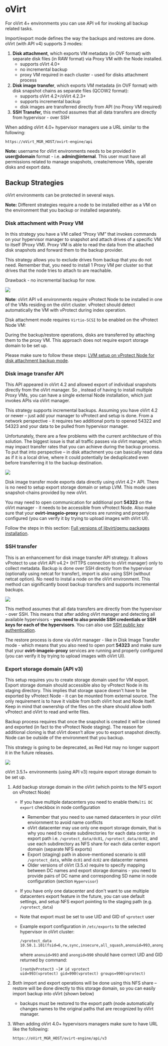 # oVirt

For oVirt 4+ environments you can use API v4 for invoking all backup related tasks.

Import/export mode defines the way the backups and restores are done. oVirt \(with API v4\) supports 3 modes:

1. **Disk attachment**, which exports VM metadata \(in OVF format\) with separate disk files \(in RAW format\) via Proxy VM with the Node installed.
   * supports oVirt 4.0+
   * no incremental backup
   * proxy VM required in each cluster - used for disks attachment process
2. **Disk image transfer**, which exports VM metadata \(in OVF format\) with disk snapshot chains as separate files \(QCOW2 format\):
   * supports oVirt 4.2+/oVirt 4.2.3+
   * supports incremental backup
   * disk images are transferred directly from API \(no Proxy VM required\)
3. **SSH Transfer,** this method assumes that all data transfers are directly from hypervisor - over SSH

When adding oVirt 4.0+ hypervisor managers use a URL similar to the following:

```text
https://oVirt_MGR_HOST/ovirt-engine/api
```

**Note:** username for oVirt environments needs to be provided in **user@domain** format - i.e. **admin@internal**. This user must have all permissions related to manage snapshots, create/remove VMs, operate disks and export data.

## Backup Strategies

oVirt environments can be protected in several ways.

**Note:** Different strategies require a node to be installed either as a VM on the environment that you backup or installed separately.

### Disk attachment with Proxy VM

In this strategy you have a VM called “Proxy VM” that invokes commands on your hypervisor manager to snapshot and attach drives of a specific VM to itself \(Proxy VM\). Proxy VM is able to read the data from the attached disk snapshots and forward them to the backup provider.

This strategy allows you to exclude drives from backup that you do not need. Remember that, you need to install 1 Proxy VM per cluster so that drives that the node tries to attach to are reachable.

Drawback - no incremental backup for now.

![](../../../.gitbook/assets/deployment-vprotect-ovirt-disk-attachment.png)

**Note**: oVirt API v4 environments require vProtect Node to be installed in one of the VMs residing on the oVirt cluster. vProtect should detect automatically the VM with vProtect during index operation.

Disk attachment mode requires `Virtio-SCSI` to be enabled on the vProtect Node VM:

During the backup/restore operations, disks are transferred by attaching them to the proxy VM. This approach does not require export storage domain to be set up.

Please make sure to follow these steps: [LVM setup on vProtect Node for disk attachment backup mode](../../common-tasks/lvm-setup-on-vprotect-node-for-disk-attachment-backup-mode.md).

### Disk image transfer API

This API appeared in oVirt 4.2 and allowed export of individual snapshots directly from the oVirt manager. So , instead of having to install multiple Proxy VMs, you can have a single external Node installation, which just invokes APIs via oVirt manager.

This strategy supports incremental backups. Assuming you have oVirt 4.2 or newer – just add your manager to vProtect and setup is done. From a network perspective - it requires two additional ports to opened 54322 and 54323 and your data to be pulled from hypervisor manager.

Unfortunately, there are a few problems with the current architecture of this solution. The biggest issue is that all traffic passes via oVirt manager, which may impact transfer rates that you can achieve during the backup process. To put that into perspective – in disk attachment you can basically read data as if it is a local drive, where it could potentially be deduplicated even before transferring it to the backup destination.

![](../../../.gitbook/assets/deployment-vprotect-ovirt-disk-image-transfer.png)

Disk image transfer mode exports data directly using oVirt 4.2+ API. There is no need to setup export storage domain or setup LVM. This mode uses snapshot-chains provided by new oVirt.

You may need to open communication for additional port **54323** on the oVirt manager - it needs to be accessible from vProtect Node. Also make sure that your **ovirt-imageio-proxy** services are running and properly configured \(you can verify it by trying to upload images with oVirt UI\).

Follow the steps in this section: [Full versions of libvirt/qemu packages installation](../../common-tasks/full-versions-of-libvirt-qemu-packages-installation.md).

### SSH transfer

This is an enhancement for disk image transfer API strategy. It allows vProtect to use oVirt API v4.2+ \(HTTPS connection to oVirt manager\) only to collect metadata. Backup is done over SSH directly from the hypervisor \(optionally using netcat for transfer\), import is also using SSH \(without netcat option\). No need to instal a node on the oVirt environment. This method can significantly boost backup transfers and supports incremental backups.

![](../../../.gitbook/assets/deployment-vprotect-ovirt-ssh-transfer.png)

This method assumes that all data transfers are directly from the hypervisor - over SSH. This means that after adding oVirt manager and detecting all available hypervisors - **you need to also provide SSH credentials or SSH keys for each of the hypervisors**. You can also use [SSH public key authentication](red-hat-virtualization.md).

The restore process is done via oVirt manager - like in Disk Image Transfer mode - which means that you also need to open port **54323** and make sure that your **ovirt-imageio-proxy** services are running and properly configured \(you can verify it by trying to upload images with oVirt UI\).

### Export storage domain \(API v3\)

This setup requires you to create storage domain used for VM export. Export storage domain should accessible also by vProtect Node in its staging directory. This implies that storage space doesn't have to be exported by vProtect Node - it can be mounted from external source. The only requirement is to have it visible from both oVirt host and Node itself. Keep in mind that ownership of the files on the share should allow both vProtect and oVirt to read and write files.

Backup process requires that once the snapshot is created it will be cloned and exported \(in fact to the vProtect Node staging\). The reason for additional cloning is that oVirt doesn’t allow you to export snapshot directly. Node can be outside of the environment that you backup.

This strategy is going to be deprecated, as Red Hat may no longer support it in the future releases.

![](../../../.gitbook/assets/deployment-vprotect-ovirt-export-storage-domain.png)

oVirt 3.5.1+ environments \(using API v3\) require export storage domain to be set up.

1. Add backup storage domain in the oVirt \(which points to the NFS export on vProtect Node\)
   * If you have multiple datacenters you need to enable the`Multi DC export` checkbox in node configuration
     * Remember that you need to use named datacenters in your oVirt enviornment to avoid name conflicts
     * oVirt datacenter may use only one export storage domain, that is why you need to create subdirectories for each data center in export path i.e. `/vprotect_data/dc01`, `/vprotect_data/dc02`, and use each subdirectory as NFS share for each data center export domain \(separate NFS exports\)
     * Export \(staging\) path in above-mentioned scenario is still `/vprotect_data`, while `dc01` and `dc02` are datacenter names
     * Older versions of oVirt \(3.5.x\) require to specify mapping between DC names and export storage domains - you need to provide pairs of DC name and corresponding SD name in node configuration \(section `Hypervisor`\)
   * If you have only one datacenter and don't want to use multiple datacenters export feature in the future, you can use default settings, and setup NFS export pointing to the staging path \(e.g. `/vprotect_data`\)
   * Note that export must be set to use UID and GID of `vprotect` user
   * Example export configuration in `/etc/exports` to the selected hypervisor in oVirt cluster:

     ```text
     /vprotect_data    10.50.1.101(fsid=6,rw,sync,insecure,all_squash,anonuid=993,anongid=990)
     ```

     where `anonuid=993` and `anongid=990` should have correct UID and GID returned by command:

     ```text
     [root@vProtect3 ~]# id vprotect
     uid=993(vprotect) gid=990(vprotect) groups=990(vprotect)
     ```
2. Both import and export operations will be done using this NFS share – restore will be done directly to this storage domain, so you can easily import backup into oVirt \(shown below\)
   * backups must be restored to the export path \(node automatically changes names to the original paths that are recognized by oVirt manager.
3. When adding oVirt 4.0+ hypervisors managers make sure to have URL like the following:

   ```text
   https://oVirt_MGR_HOST/ovirt-engine/api/v3
   ```

